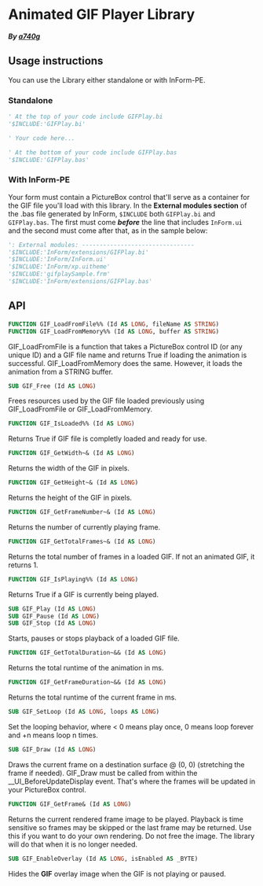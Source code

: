 # Animated GIF Player Library

***By [a740g](https://github.com/a740g)***

## Usage instructions

You can use the Library either standalone or with InForm-PE.

### Standalone

```vb
' At the top of your code include GIFPlay.bi
'$INCLUDE:'GIFPlay.bi'

' Your code here...

' At the bottom of your code include GIFPlay.bas
'$INCLUDE:'GIFPlay.bas'
```

### With InForm-PE

Your form must contain a PictureBox control that'll serve as a container for the GIF file you'll load with this library.
In the **External modules section** of the .bas file generated by InForm, `$INCLUDE` both `GIFPlay.bi` and `GIFPlay.bas`.
The first must come ***before*** the line that includes `InForm.ui` and the second must come after that, as in the sample below:

```vb
': External modules: --------------------------------
'$INCLUDE:'InForm/extensions/GIFPlay.bi'
'$INCLUDE:'InForm/InForm.ui'
'$INCLUDE:'InForm/xp.uitheme'
'$INCLUDE:'gifplaySample.frm'
'$INCLUDE:'InForm/extensions/GIFPlay.bas'
```

## API

```vb
FUNCTION GIF_LoadFromFile%% (Id AS LONG, fileName AS STRING)
FUNCTION GIF_LoadFromMemory%% (Id AS LONG, buffer AS STRING)
```

GIF_LoadFromFile is a function that takes a PictureBox control ID (or any unique ID) and a GIF file name and returns True if loading the animation is successful.
GIF_LoadFromMemory does the same. However, it loads the animation from a STRING buffer.

```vb
SUB GIF_Free (Id AS LONG)
```

Frees resources used by the GIF file loaded previously using GIF_LoadFromFile or GIF_LoadFromMemory.

```vb
FUNCTION GIF_IsLoaded%% (Id AS LONG)
```

Returns True if GIF file is completly loaded and ready for use.

```vb
FUNCTION GIF_GetWidth~& (Id AS LONG)
```

Returns the width of the GIF in pixels.

```vb
FUNCTION GIF_GetHeight~& (Id AS LONG)
```

Returns the height of the GIF in pixels.

```vb
FUNCTION GIF_GetFrameNumber~& (Id AS LONG)
```

Returns the number of currently playing frame.

```vb
FUNCTION GIF_GetTotalFrames~& (Id AS LONG)
```

Returns the total number of frames in a loaded GIF. If not an animated GIF, it returns 1.

```vb
FUNCTION GIF_IsPlaying%% (Id AS LONG)
```

Returns True if a GIF is currently being played.

```vb
SUB GIF_Play (Id AS LONG)
SUB GIF_Pause (Id AS LONG)
SUB GIF_Stop (Id AS LONG)
```

Starts, pauses or stops playback of a loaded GIF file.

```vb
FUNCTION GIF_GetTotalDuration~&& (Id AS LONG)
```

Returns the total runtime of the animation in ms.

```vb
FUNCTION GIF_GetFrameDuration~&& (Id AS LONG)
```

Returns the total runtime of the current frame in ms.

```vb
SUB GIF_SetLoop (Id AS LONG, loops AS LONG)
```

Set the looping behavior, where < 0 means play once, 0 means loop forever and +n means loop n times.

```vb
SUB GIF_Draw (Id AS LONG)
```

Draws the current frame on a destination surface @ (0, 0) (stretching the frame if needed).
GIF_Draw must be called from within the __UI_BeforeUpdateDisplay event. That's where the frames will be updated in your PictureBox control.

```vb
FUNCTION GIF_GetFrame& (Id AS LONG)
```

Returns the current rendered frame image to be played. Playback is time sensitive so frames may be skipped or the last frame may be returned.
Use this if you want to do your own rendering. Do not free the image. The library will do that when it is no longer needed.

```vb
SUB GIF_EnableOverlay (Id AS LONG, isEnabled AS _BYTE)
```

Hides the **GIF** overlay image when the GIF is not playing or paused.
